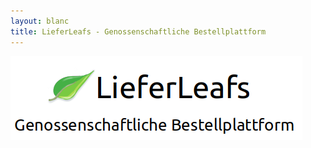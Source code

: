 ```yaml
---
layout: blanc
title: LieferLeafs - Genossenschaftliche Bestellplattform
---
```



<div class="container">
<div class="row">
<div class="col-12 align-self-center">
<div class="text-center mt-5">
<img class="mx-auto d-block" src="assets/logo.png">
</div>
</div>
</div>
</div>
